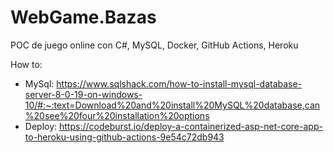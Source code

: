 # WebGame.Bazas

POC de juego online con C#, MySQL, Docker, GitHub Actions, Heroku

How to:
- MySql: https://www.sqlshack.com/how-to-install-mysql-database-server-8-0-19-on-windows-10/#:~:text=Download%20and%20install%20MySQL%20database,can%20see%20four%20installation%20options
- Deploy: https://codeburst.io/deploy-a-containerized-asp-net-core-app-to-heroku-using-github-actions-9e54c72db943
